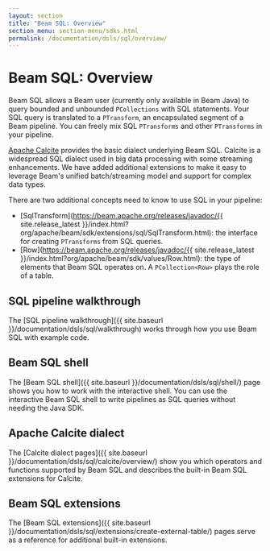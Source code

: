 ```yaml
---
layout: section
title: "Beam SQL: Overview"
section_menu: section-menu/sdks.html
permalink: /documentation/dsls/sql/overview/
---
```

<!--
Licensed under the Apache License, Version 2.0 (the "License");
you may not use this file except in compliance with the License.
You may obtain a copy of the License at

http://www.apache.org/licenses/LICENSE-2.0

Unless required by applicable law or agreed to in writing, software
distributed under the License is distributed on an "AS IS" BASIS,
WITHOUT WARRANTIES OR CONDITIONS OF ANY KIND, either express or implied.
See the License for the specific language governing permissions and
limitations under the License.
-->
# Beam SQL: Overview

Beam SQL allows a Beam user (currently only available in Beam Java) to query
bounded and unbounded `PCollections` with SQL statements. Your SQL query
is translated to a `PTransform`, an encapsulated segment of a Beam pipeline.
You can freely mix SQL `PTransforms` and other `PTransforms` in your pipeline.

[Apache Calcite](http://calcite.apache.org) provides the basic dialect underlying
Beam SQL. Calcite is a widespread SQL dialect used in
big data processing with some streaming enhancements. We have added additional extensions to
make it easy to leverage Beam's unified batch/streaming model and support
for complex data types.

There are two additional concepts need to know to use SQL in your pipeline:
 - [SqlTransform](https://beam.apache.org/releases/javadoc/{{ site.release_latest }}/index.html?org/apache/beam/sdk/extensions/sql/SqlTransform.html): 
   the interface for creating `PTransforms` from SQL queries.
 - [Row](https://beam.apache.org/releases/javadoc/{{ site.release_latest }}/index.html?org/apache/beam/sdk/values/Row.html):
   the type of elements that Beam SQL operates on. A `PCollection<Row>` plays the role of a table.

## SQL pipeline walkthrough
The [SQL pipeline walkthrough]({{ site.baseurl
}}/documentation/dsls/sql/walkthrough) works through how you use
Beam SQL with example code.

## Beam SQL shell
The [Beam SQL shell]({{ site.baseurl }}/documentation/dsls/sql/shell/) page shows you how to work with the interactive shell. You can use the interactive Beam SQL shell to write pipelines as SQL queries without needing the Java SDK. 

## Apache Calcite dialect
The [Calcite dialect pages]({{ site.baseurl }}/documentation/dsls/sql/calcite/overview/) show you which operators and functions supported by Beam SQL and describes the built-in Beam SQL extensions for Calcite.

## Beam SQL extensions
The [Beam SQL extensions]({{ site.baseurl }}/documentation/dsls/sql/extensions/create-external-table/) pages serve as a reference for additional built-in extensions. 
